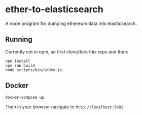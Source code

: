 # ether-to-elasticsearch

A node program for dumping ethereum data into  elasticsearch.

## Running
Currently not in npm, so first clone/fork this repo and then:

```
npm install
npm run build
node scripts/bin/index.js
```

## Docker
```
docker-compose up
```
Then in your browser navigate to `http://localhost:5601`
